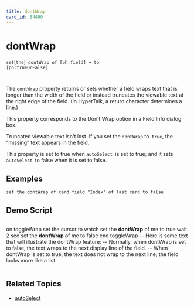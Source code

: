 ```yaml
---
title: dontWrap
card_id: 84490
---
```


# dontWrap

` set `[`the`]<code> dontWrap of [ph:field] ¬     to [ph:trueOrFalse]

</code>The `dontWrap` property returns or sets whether a field wraps text that is longer than the width of the field or instead truncates the viewable text at the right edge of the field. (In HyperTalk, a return character determines a line.)

This property corresponds to the Don’t Wrap option in a Field Info dialog box. 

 Truncated viewable text isn't lost. If you set the `dontWrap` to` true`, the “missing” text appears in the field.

This property is set to true when `autoSelect `is set to true; and it sets `autoSelect `to false when it is set to false. 


## Examples

```
set the dontWrap of card field "Index" of last card to false
```

## Demo Script

```
```
on toggleWrap
 set the cursor to watch
 set the <b>dontWrap</b> of me to true
 wait 2 sec
 set the <b>dontWrap</b> of me to false
end toggleWrap
-- Here is some text that will illustrate the dontWrap feature:
-- Normally, when dontWrap is set to false, the text wraps to the next display line of the field.
-- When dontWrap is set to true, the text does not wrap to the next line; the field looks more like a list.
```
```

## Related Topics

* [autoSelect](/HyperTalkReference/properties/autoSelect)
